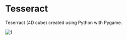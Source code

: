 # Tesseract
Teserract (4D cube) created using Python with Pygame.

![1](https://user-images.githubusercontent.com/72137556/183435194-9a07b39a-2c66-4003-a09e-0a2920da75af.png)
